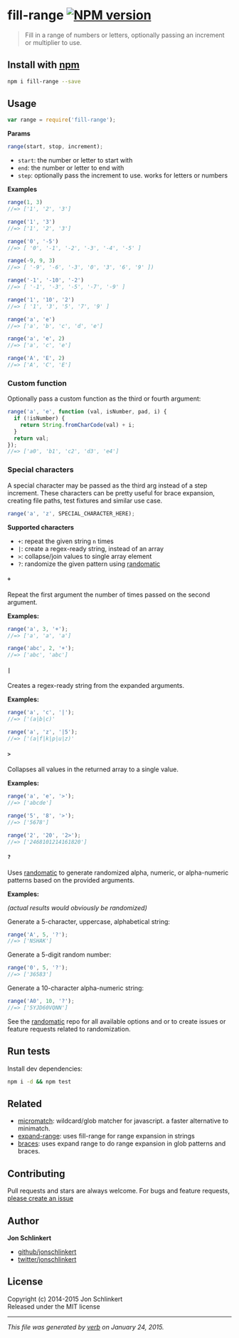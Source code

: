 # fill-range [![NPM version](https://badge.fury.io/js/fill-range.svg)](http://badge.fury.io/js/fill-range)

> Fill in a range of numbers or letters, optionally passing an increment or multiplier to use.

## Install with [npm](npmjs.org)

```bash
npm i fill-range --save
```

## Usage

```js
var range = require('fill-range');
```

**Params**

```js
range(start, stop, increment);
```

 - `start`: the number or letter to start with
 - `end`: the number or letter to end with
 - `step`: optionally pass the increment to use. works for letters or numbers


**Examples**

```js
range(1, 3)
//=> ['1', '2', '3']

range('1', '3')
//=> ['1', '2', '3']

range('0', '-5')
//=> [ '0', '-1', '-2', '-3', '-4', '-5' ]

range(-9, 9, 3)
//=> [ '-9', '-6', '-3', '0', '3', '6', '9' ])

range('-1', '-10', '-2')
//=> [ '-1', '-3', '-5', '-7', '-9' ]

range('1', '10', '2')
//=> [ '1', '3', '5', '7', '9' ]

range('a', 'e')
//=> ['a', 'b', 'c', 'd', 'e']

range('a', 'e', 2)
//=> ['a', 'c', 'e']

range('A', 'E', 2)
//=> ['A', 'C', 'E']
```

### Custom function

Optionally pass a custom function as the third or fourth argument:

```js
range('a', 'e', function (val, isNumber, pad, i) {
  if (!isNumber) {
    return String.fromCharCode(val) + i;
  }
  return val;
});
//=> ['a0', 'b1', 'c2', 'd3', 'e4']
```

### Special characters

A special character may be passed as the third arg instead of a step increment. These characters can be pretty useful for brace expansion, creating file paths, test fixtures and similar use case.

```js
range('a', 'z', SPECIAL_CHARACTER_HERE);
```

**Supported characters**

 - `+`: repeat the given string `n` times
 - `|`: create a regex-ready string, instead of an array
 - `>`: collapse/join values to single array element
 - `?`: randomize the given pattern using [randomatic]

#### `+`

Repeat the first argument the number of times passed on the second argument.

**Examples:**

```js
range('a', 3, '+');
//=> ['a', 'a', 'a']

range('abc', 2, '+');
//=> ['abc', 'abc']
```

#### `|`

Creates a regex-ready string from the expanded arguments.

**Examples:**

```js
range('a', 'c', '|');
//=> ['(a|b|c)'

range('a', 'z', '|5');
//=> ['(a|f|k|p|u|z)'
```


#### `>`

Collapses all values in the returned array to a single value.

**Examples:**

```js
range('a', 'e', '>');
//=> ['abcde']

range('5', '8', '>');
//=> ['5678']

range('2', '20', '2>');
//=> ['2468101214161820']
```


#### `?`

Uses [randomatic] to generate randomized alpha, numeric, or alpha-numeric patterns based on the provided arguments.

**Examples:**

_(actual results would obviously be randomized)_

Generate a 5-character, uppercase, alphabetical string:

```js
range('A', 5, '?');
//=> ['NSHAK']
```

Generate a 5-digit random number:

```js
range('0', 5, '?');
//=> ['36583']
```

Generate a 10-character alpha-numeric string:

```js
range('A0', 10, '?');
//=> ['5YJD60VQNN']
```

See the [randomatic] repo for all available options and or to create issues or feature requests related to randomization.


## Run tests

Install dev dependencies:

```bash
npm i -d && npm test
```

## Related

- [micromatch]: wildcard/glob matcher for javascript. a faster alternative to minimatch.
- [expand-range]: uses fill-range for range expansion in strings
- [braces]: uses expand range to do range expansion in glob patterns and braces.


## Contributing
Pull requests and stars are always welcome. For bugs and feature requests, [please create an issue](https://github.com/jonschlinkert/fill-range/issues)

## Author

**Jon Schlinkert**
 
+ [github/jonschlinkert](https://github.com/jonschlinkert)
+ [twitter/jonschlinkert](http://twitter.com/jonschlinkert) 

## License
Copyright (c) 2014-2015 Jon Schlinkert  
Released under the MIT license

***

_This file was generated by [verb](https://github.com/assemble/verb) on January 24, 2015._

[randomatic]: https://github.com/jonschlinkert/randomatic

[expand-range]: https://github.com/jonschlinkert/expand-range
[micromatch]: https://github.com/jonschlinkert/micromatch
[braces]: https://github.com/jonschlinkert/braces